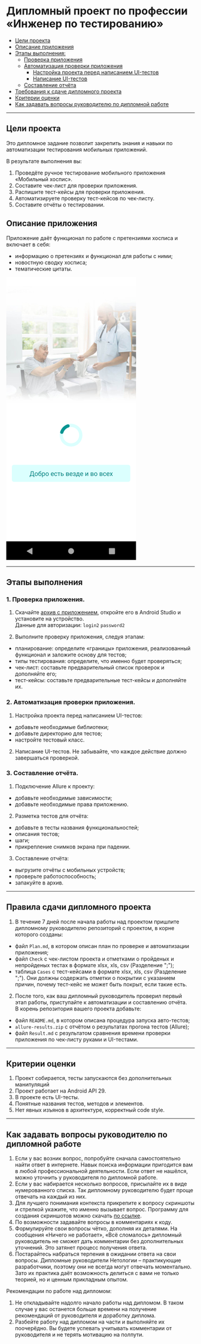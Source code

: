 # Дипломный проект по профессии «Инженер по тестированию»

* [Цели проекта](#цели-проекта)
* [Описание приложения](#описание-приложения)
* [Этапы выполнения:](#этапы-выполнения)
    * [Проверка приложения](#проверка-приложения)
    * [Автоматизация проверки приложения](#автоматизация-проверки-приложения)
        * [Настройка проекта перед написанием UI-тестов](#настройка-проекта-перед-написанием-ui-тестов)
        * [Написание UI-тестов](#написание-ui-тестов)
    * [Составление отчёта](#составление-отчета)
* [Требования к сдаче дипломного проекта](#требования-к-сдаче-дипломного-проекта)
* [Критерии оценки](#критерии-оценки)
* [Как задавать вопросы руководителю по дипломной работе](#как-задавать-вопросы-руководителю-по-дипломной-работе)

---

## Цели проекта

Это дипломное задание позволит закрепить знания и навыки по автоматизации тестирования мобильных приложений.   

В результате выполнения вы:
1. Проведёте ручное тестирование мобильного приложения «Мобильный хоспис».
2. Составите чек-лист для проверки приложения.
3. Распишите тест-кейсы для проверки приложения.
4. Автоматизируете проверку тест-кейсов по чек-листу.
5. Составите отчёты о тестировании.

## Описание приложения

Приложение даёт функционал по работе с претензиями хосписа и включает в себя:
- информацию о претензиях и функционал для работы с ними;
- новостную сводку хосписа;
- тематические цитаты.

![](pic/app.png)


---

## Этапы выполнения

### 1. Проверка приложения.

1. Скачайте [архив с приложением](fmh-android.zip), откройте его в Android Studio и установите на устройство.   
Данные для авторизации:
`login2`
`password2`

2. Выполните проверку приложения, следуя этапам: 
- планирование: определите «границы» приложения, реализованный функционал и заложите основу для тестов;
- типы тестирования: определите, что именно будет проверяться;
- чек-лист: составьте предварительный список проверок и дополняйте его;
- тест-кейсы: составьте предварительные тест-кейсы и дополняйте их. 

### 2. Автоматизация проверки приложения.

1. Настройка проекта перед написанием UI-тестов:
- добавьте необходимые библиотеки;  
- добавьте директорию для тестов;    
- настройте тестовый класс.

2. Написание UI-тестов.
Не забывайте, что каждое действие должно завершаться проверкой.

### 3. Составление отчёта.

1. Подключение Allure к проекту:
- добавьте необходимые зависимости; 
- добавьте необходимые права приложению.

2. Разметка тестов для отчёта:
- добавьте в тесты названия функциональностей; 
- описания тестов; 
- шаги;   
- прикрепление снимков экрана при падении.

3. Составление отчёта:
- выгрузите отчёты с мобильных устройств;  
- проверьте работоспособность;  
- запакуйте в архив.

---
## Правила сдачи дипломного проекта

1. В течение 7 дней после начала работы над проектом пришлите дипломному руководителю репозиторий с проектом, в корне которого созданы:

-  файл `Plan.md`, в котором описан план по проверке и автоматизации приложения;
-  файл `Check` с чек-листом проекта и отметками о пройденых и непройденых тестах в формате xlsx, xls, csv (Разделение ";");
-  таблица `Cases` с тест-кейсами в формате xlsx, xls, csv (Разделение ";"). Они должны содержать отметки о покрытии с указанием причин, почему тест-кейс не может быть покрыт, если такие есть.

2. После того, как ваш дипломный руководитель проверил первый этап работы, приступайте к автоматизации и составлению отчёта.  
В корень репозитория вашего проекта добавьте:
-  файл `README.md`, в котором описана процедура запуска авто-тестов;
-  `allure-results.zip` с отчётом о результатах прогона тестов (Allure);
-  файл `Result.md` с результатом сравнения времени проверки приложения по чек-листу руками и UI-тестами.

---
## Критерии оценки

1. Проект собирается, тесты запускаются без дополнительных манипуляций
2. Проект работает на Android API 29.
3. В проекте есть UI-тесты.
4. Понятные названия тестов, методов и элементов. 
5. Нет явных изъянов в архитектуре, корректный code style.

---

## Как задавать вопросы руководителю по дипломной работе

1. Если у вас возник вопрос, попробуйте сначала самостоятельно найти ответ в интернете. Навык поиска информации пригодится вам в любой профессиональной деятельности. Если ответ не нашёлся, можно уточнить у руководителя по дипломной работе.
2. Если у вас набирается несколько вопросов, присылайте их в виде нумерованного списка. Так дипломному руководителю будет проще отвечать на каждый из них.
3. Для лучшего понимания контекста прикрепите к вопросу скриншоты и стрелкой укажите, что именно вызывает вопрос. Программу для создания скриншотов можно скачать [по ссылке](https://app.prntscr.com/ru/).
4. По возможности задавайте вопросы в комментариях к коду.
5. Формулируйте свои вопросы чётко, дополняя их деталями. На сообщения «Ничего не работает», «Всё сломалось» дипломный руководитель не сможет дать комментарии без дополнительных уточнений. Это затянет процесс получения ответа. 
6. Постарайтесь набраться терпения в ожидании ответа на свои вопросы. Дипломные руководители Нетологии – практикующие разработчики, поэтому они не всегда могут отвечать моментально. Зато их практика даёт возможность делиться с вами не только теорией, но и ценным прикладным опытом.  

Рекомендации по работе над дипломом:

1. Не откладывайте надолго начало работы над дипломом. В таком случае у вас останется больше времени на получение рекомендаций от руководителя и доработку диплома.
2. Разбейте работу над дипломом на части и выполняйте их поочерёдно. Вы будете успевать учитывать комментарии от руководителя и не терять мотивацию на полпути. 

